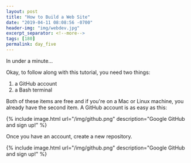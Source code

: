 ```yaml
---
layout: post
title: "How to Build a Web Site"
date: "2019-04-11 08:08:56 -0700"
header-img: "img/webdev.jpg"
excerpt_separator: <!--more-->
tags: [180]
permalink: day_five
---
```


In under a minute...<!--more-->

Okay, to follow along with this tutorial, you need two things:

1. a GitHub account
2. a Bash terminal

Both of these items are free and if you're on a Mac or Linux machine, you already have the second item. A GitHub account is as easy as this:

{% include image.html url="/img/github.png" description="Google GitHub and sign up!" %}

Once you have an account, create a new repository.

{% include image.html url="/img/github.png" description="Google GitHub and sign up!" %}
